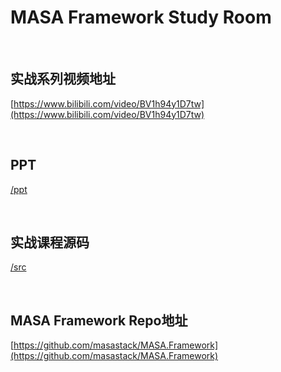 # MASA Framework Study Room

<br/>



## 实战系列视频地址

[https://www.bilibili.com/video/BV1h94y1D7tw](https://www.bilibili.com/video/BV1h94y1D7tw)

<br/>



## PPT

[/ppt](/ppt)

<br/> 

## 实战课程源码

[/src](/src)

<br/> 

## MASA Framework Repo地址

[https://github.com/masastack/MASA.Framework](https://github.com/masastack/MASA.Framework)